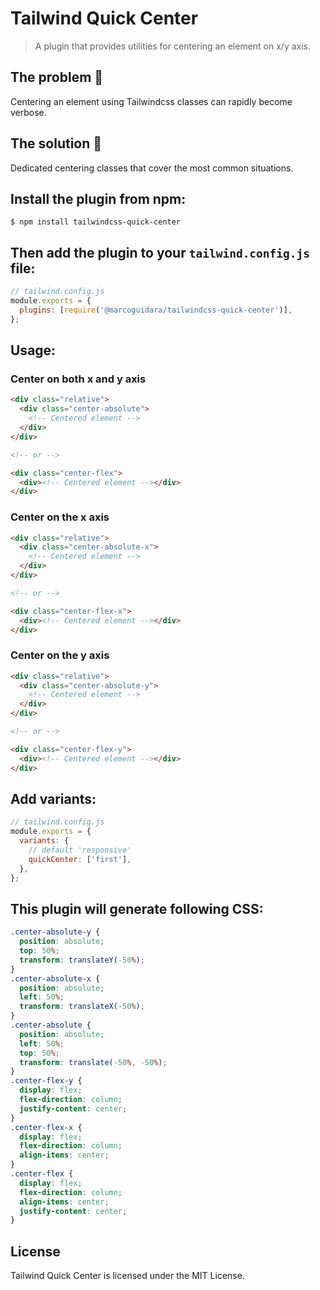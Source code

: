 # Tailwind Quick Center

> A plugin that provides utilities for centering an element on x/y axis.

## The problem 🤔
Centering an element using Tailwindcss classes can rapidly become verbose.

## The solution 🚀
Dedicated centering classes that cover the most common situations.

## Install the plugin from npm:

```
$ npm install tailwindcss-quick-center
```

## Then add the plugin to your `tailwind.config.js` file:

```js
// tailwind.config.js
module.exports = {
  plugins: [require('@marcoguidara/tailwindcss-quick-center')],
};
```

## Usage:
### Center on both x and y axis
```html
<div class="relative">
  <div class="center-absolute">
    <!-- Centered element -->
  </div>
</div>

<!-- or -->

<div class="center-flex">
  <div><!-- Centered element --></div>
</div>
```

### Center on the x axis
```html
<div class="relative">
  <div class="center-absolute-x">
    <!-- Centered element -->
  </div>
</div>

<!-- or -->

<div class="center-flex-x">
  <div><!-- Centered element --></div>
</div>
```

### Center on the y axis
```html
<div class="relative">
  <div class="center-absolute-y">
    <!-- Centered element -->
  </div>
</div>

<!-- or -->

<div class="center-flex-y">
  <div><!-- Centered element --></div>
</div>
```

## Add variants: 

```js
// tailwind.config.js
module.exports = {
  variants: {
    // default 'responsive'
    quickCenter: ['first'],
  },
};
```

## This plugin will generate following CSS:

```css
.center-absolute-y {
  position: absolute;
  top: 50%;
  transform: translateY(-50%);
}
.center-absolute-x {
  position: absolute;
  left: 50%;
  transform: translateX(-50%);
}
.center-absolute {
  position: absolute;
  left: 50%;
  top: 50%;
  transform: translate(-50%, -50%);
}
.center-flex-y {
  display: flex;
  flex-direction: column;
  justify-content: center;
}
.center-flex-x {
  display: flex;
  flex-direction: column;
  align-items: center;
}
.center-flex {
  display: flex;
  flex-direction: column;
  align-items: center;
  justify-content: center;
}
```

## License

Tailwind Quick Center is licensed under the MIT License.
